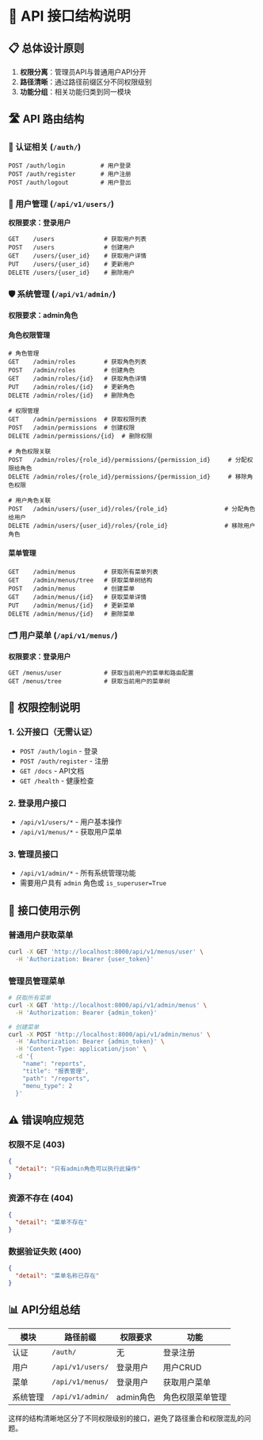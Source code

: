 # 🔗 API 接口结构说明

## 📋 总体设计原则

1. **权限分离**：管理员API与普通用户API分开
2. **路径清晰**：通过路径前缀区分不同权限级别
3. **功能分组**：相关功能归类到同一模块

## 🛣️ API 路由结构

### 🔐 认证相关 (`/auth/`)
```
POST /auth/login          # 用户登录
POST /auth/register       # 用户注册  
POST /auth/logout         # 用户登出
```

### 👤 用户管理 (`/api/v1/users/`)
**权限要求：登录用户**
```
GET    /users              # 获取用户列表
POST   /users              # 创建用户
GET    /users/{user_id}    # 获取用户详情
PUT    /users/{user_id}    # 更新用户
DELETE /users/{user_id}    # 删除用户
```

### 🛡️ 系统管理 (`/api/v1/admin/`)
**权限要求：admin角色**

#### 角色权限管理
```
# 角色管理
GET    /admin/roles        # 获取角色列表
POST   /admin/roles        # 创建角色
GET    /admin/roles/{id}   # 获取角色详情
PUT    /admin/roles/{id}   # 更新角色
DELETE /admin/roles/{id}   # 删除角色

# 权限管理
GET    /admin/permissions  # 获取权限列表
POST   /admin/permissions  # 创建权限
DELETE /admin/permissions/{id}  # 删除权限

# 角色权限关联
POST   /admin/roles/{role_id}/permissions/{permission_id}     # 分配权限给角色
DELETE /admin/roles/{role_id}/permissions/{permission_id}     # 移除角色权限

# 用户角色关联  
POST   /admin/users/{user_id}/roles/{role_id}                # 分配角色给用户
DELETE /admin/users/{user_id}/roles/{role_id}                # 移除用户角色
```

#### 菜单管理
```
GET    /admin/menus        # 获取所有菜单列表
GET    /admin/menus/tree   # 获取菜单树结构
POST   /admin/menus        # 创建菜单
GET    /admin/menus/{id}   # 获取菜单详情
PUT    /admin/menus/{id}   # 更新菜单
DELETE /admin/menus/{id}   # 删除菜单
```

### 🗂️ 用户菜单 (`/api/v1/menus/`)
**权限要求：登录用户**
```
GET /menus/user            # 获取当前用户的菜单和路由配置
GET /menus/tree            # 获取当前用户的菜单树
```

## 🎯 权限控制说明

### 1. **公开接口（无需认证）**
- `POST /auth/login` - 登录
- `POST /auth/register` - 注册
- `GET /docs` - API文档
- `GET /health` - 健康检查

### 2. **登录用户接口**
- `/api/v1/users/*` - 用户基本操作
- `/api/v1/menus/*` - 获取用户菜单

### 3. **管理员接口**
- `/api/v1/admin/*` - 所有系统管理功能
- 需要用户具有 `admin` 角色或 `is_superuser=True`

## 🔧 接口使用示例

### 普通用户获取菜单
```bash
curl -X GET 'http://localhost:8000/api/v1/menus/user' \
  -H 'Authorization: Bearer {user_token}'
```

### 管理员管理菜单
```bash
# 获取所有菜单
curl -X GET 'http://localhost:8000/api/v1/admin/menus' \
  -H 'Authorization: Bearer {admin_token}'

# 创建菜单
curl -X POST 'http://localhost:8000/api/v1/admin/menus' \
  -H 'Authorization: Bearer {admin_token}' \
  -H 'Content-Type: application/json' \
  -d '{
    "name": "reports",
    "title": "报表管理", 
    "path": "/reports",
    "menu_type": 2
  }'
```

## ⚠️ 错误响应规范

### 权限不足 (403)
```json
{
  "detail": "只有admin角色可以执行此操作"
}
```

### 资源不存在 (404)
```json
{
  "detail": "菜单不存在"
}
```

### 数据验证失败 (400)
```json
{
  "detail": "菜单名称已存在"
}
```

## 📊 API分组总结

| 模块 | 路径前缀 | 权限要求 | 功能 |
|------|----------|----------|------|
| 认证 | `/auth/` | 无 | 登录注册 |
| 用户 | `/api/v1/users/` | 登录用户 | 用户CRUD |
| 菜单 | `/api/v1/menus/` | 登录用户 | 获取用户菜单 |
| 系统管理 | `/api/v1/admin/` | admin角色 | 角色权限菜单管理 |

这样的结构清晰地区分了不同权限级别的接口，避免了路径重合和权限混乱的问题。 